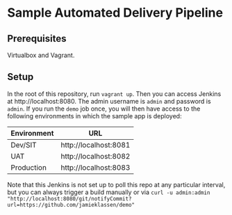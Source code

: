 # Sample Automated Delivery Pipeline
## Prerequisites
Virtualbox and Vagrant.
## Setup
In the root of this repository, run `vagrant up`. Then you can access Jenkins at
http://localhost:8080. The admin username is `admin` and password is `admin`. If you run
the `demo` job once, you will then have access to the following environments in which the
sample app is deployed:

| Environment | URL                   |
| ----------- | --------------------- |
| Dev/SIT     | http://localhost:8081 |
| UAT         | http://localhost:8082 |
| Production  | http://localhost:8083 |

Note that this Jenkins is not set up to poll this repo at any particular interval, but you
can always trigger a build manually or via
`curl -u admin:admin "http://localhost:8080/git/notifyCommit?url=https://github.com/jamieklassen/demo"`
